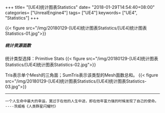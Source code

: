 +++
title= "[UE4]统计图表Statistics"
date= "2018-01-29T14:54:40+08:00"
categories= ["UnrealEngine4"]
tags= ["UE4"]
keywords= ["UE4", "Statistics"]
+++


{{< figure src="/img/20180129-[UE4]统计图表Statistics/[UE4]统计图表Statistics-01.jpg">}}

##### 统计资源面数
统计类型选择：Primitive Stats
{{< figure src="/img/20180129-[UE4]统计图表Statistics/[UE4]统计图表Statistics-02.jpg">}}

Tris表示单个Mesh的三角面；SumTris表示该类型的Mesh面数总和。
{{< figure src="/img/20180129-[UE4]统计图表Statistics/[UE4]统计图表Statistics-03.jpg">}}

***
`一个人生命中最大的幸运，莫过于在他的人生中途，即在他年富力强的时候发现了自己的使命。 ----茨威格《人类群星闪耀时》`